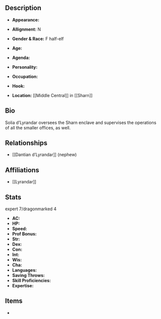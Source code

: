 ## Description
- **Appearance:** 

- **Allignment:** N

- **Gender & Race:** F half-elf

- **Age:** 

- **Agenda:** 

- **Personality:** 

- **Occupation:** 

- **Hook:** 

- **Location:** [[Middle Central]] in [[Sharn]]

## Bio
Solia d’Lyrandar oversees the Sharn enclave and supervises the operations of all the smaller offices, as well.

## Relationships
- [[Dantian d’Lyrandar]] (nephew)

## Affiliations
- [[Lyrandar]]

## Stats
expert 7/dragonmarked 4
- **AC:** 
- **HP:** 
- **Speed:** 
- **Prof Bonus:** 
- **Str:** 
- **Dex:** 
- **Con:** 
- **Int:** 
- **Wis:** 
- **Cha:** 
- **Languages:** 
- **Saving Throws:** 
- **Skill Proficiencies:** 
- **Expertise:** 


## Items
- 
